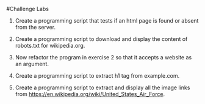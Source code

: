 #Challenge Labs

1. Create a programming script that tests if an html page is found or absent from the server.

2. Create a programming script to download and display the content of robots.txt for wikipedia.org.

3. Now refactor the program in exercise 2 so that it accepts a website as an argument. 

4. Create a programming script to extract h1 tag from example.com.

5. Create a programming script to extract and display all the image links from https://en.wikipedia.org/wiki/United_States_Air_Force.

